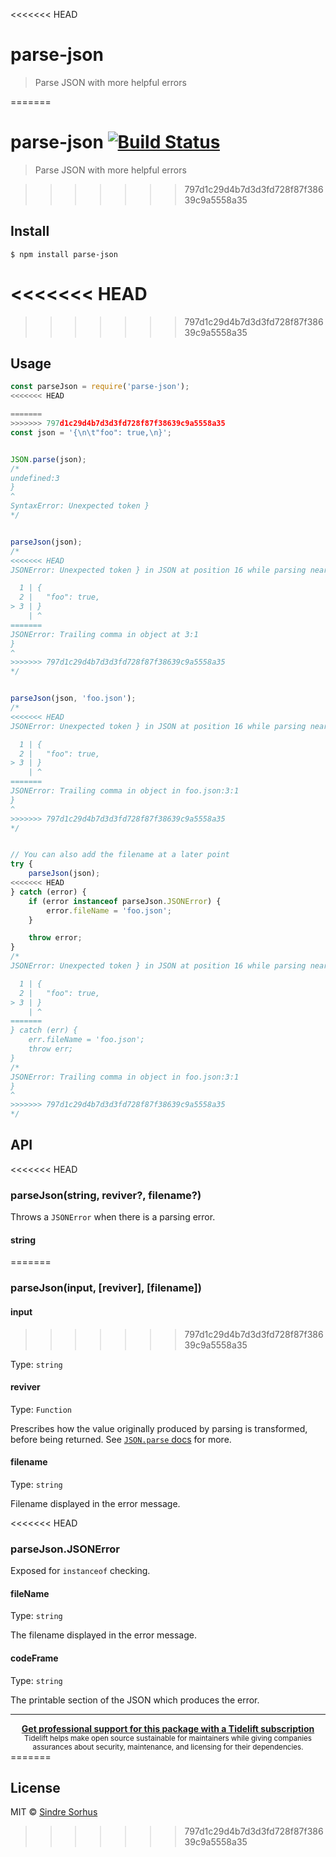 <<<<<<< HEAD
# parse-json

> Parse JSON with more helpful errors

=======
# parse-json [![Build Status](https://travis-ci.org/sindresorhus/parse-json.svg?branch=master)](https://travis-ci.org/sindresorhus/parse-json)

> Parse JSON with more helpful errors


>>>>>>> 797d1c29d4b7d3d3fd728f87f38639c9a5558a35
## Install

```
$ npm install parse-json
```

<<<<<<< HEAD
=======

>>>>>>> 797d1c29d4b7d3d3fd728f87f38639c9a5558a35
## Usage

```js
const parseJson = require('parse-json');
<<<<<<< HEAD

=======
>>>>>>> 797d1c29d4b7d3d3fd728f87f38639c9a5558a35
const json = '{\n\t"foo": true,\n}';


JSON.parse(json);
/*
undefined:3
}
^
SyntaxError: Unexpected token }
*/


parseJson(json);
/*
<<<<<<< HEAD
JSONError: Unexpected token } in JSON at position 16 while parsing near '{      "foo": true,}'

  1 | {
  2 |   "foo": true,
> 3 | }
    | ^
=======
JSONError: Trailing comma in object at 3:1
}
^
>>>>>>> 797d1c29d4b7d3d3fd728f87f38639c9a5558a35
*/


parseJson(json, 'foo.json');
/*
<<<<<<< HEAD
JSONError: Unexpected token } in JSON at position 16 while parsing near '{      "foo": true,}' in foo.json

  1 | {
  2 |   "foo": true,
> 3 | }
    | ^
=======
JSONError: Trailing comma in object in foo.json:3:1
}
^
>>>>>>> 797d1c29d4b7d3d3fd728f87f38639c9a5558a35
*/


// You can also add the filename at a later point
try {
	parseJson(json);
<<<<<<< HEAD
} catch (error) {
	if (error instanceof parseJson.JSONError) {
		error.fileName = 'foo.json';
	}

	throw error;
}
/*
JSONError: Unexpected token } in JSON at position 16 while parsing near '{      "foo": true,}' in foo.json

  1 | {
  2 |   "foo": true,
> 3 | }
    | ^
=======
} catch (err) {
	err.fileName = 'foo.json';
	throw err;
}
/*
JSONError: Trailing comma in object in foo.json:3:1
}
^
>>>>>>> 797d1c29d4b7d3d3fd728f87f38639c9a5558a35
*/
```

## API

<<<<<<< HEAD
### parseJson(string, reviver?, filename?)

Throws a `JSONError` when there is a parsing error.

#### string
=======
### parseJson(input, [reviver], [filename])

#### input
>>>>>>> 797d1c29d4b7d3d3fd728f87f38639c9a5558a35

Type: `string`

#### reviver

Type: `Function`

Prescribes how the value originally produced by parsing is transformed, before being returned. See [`JSON.parse` docs](https://developer.mozilla.org/en-US/docs/Web/JavaScript/Reference/Global_Objects/JSON/parse#Using_the_reviver_parameter
) for more.

#### filename

Type: `string`

Filename displayed in the error message.

<<<<<<< HEAD
### parseJson.JSONError

Exposed for `instanceof` checking.

#### fileName

Type: `string`

The filename displayed in the error message.

#### codeFrame

Type: `string`

The printable section of the JSON which produces the error.

---

<div align="center">
	<b>
		<a href="https://tidelift.com/subscription/pkg/npm-parse-json?utm_source=npm-parse-json&utm_medium=referral&utm_campaign=readme">Get professional support for this package with a Tidelift subscription</a>
	</b>
	<br>
	<sub>
		Tidelift helps make open source sustainable for maintainers while giving companies<br>assurances about security, maintenance, and licensing for their dependencies.
	</sub>
</div>
=======

## License

MIT © [Sindre Sorhus](https://sindresorhus.com)
>>>>>>> 797d1c29d4b7d3d3fd728f87f38639c9a5558a35
